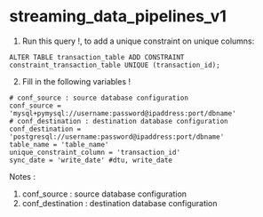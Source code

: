 # streaming_data_pipelines_v1

1. Run this query !, to add a unique constraint on unique columns:
```
ALTER TABLE transaction_table ADD CONSTRAINT constraint_transaction_table UNIQUE (transaction_id);
```


2. Fill in the following variables !

```
# conf_source : source database configuration
conf_source = 'mysql+pymysql://username:password@ipaddress:port/dbname'
# conf_destination : destination database configuration
conf_destination = 'postgresql://username:password@ipaddress:port/dbname'
table_name = 'table_name'
unique_constraint_column = 'transaction_id'
sync_date = 'write_date' #dtu, write_date  
```


Notes : 

1. conf_source : source database configuration
2. conf_destination : destination database configuration
